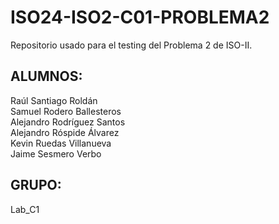 # ISO24-ISO2-C01-PROBLEMA2

Repositorio usado para el testing del Problema 2 de ISO-II.  

## ALUMNOS:  
Raúl Santiago Roldán  
Samuel Rodero Ballesteros  
Alejandro Rodríguez Santos  
Alejandro Róspide Álvarez  
Kevin Ruedas Villanueva  
Jaime Sesmero Verbo  

## GRUPO:  
Lab_C1
